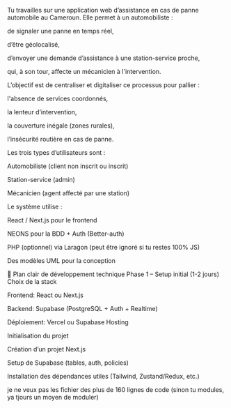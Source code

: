Tu travailles sur une application web d’assistance en cas de panne automobile au Cameroun. Elle permet à un automobiliste :

de signaler une panne en temps réel,

d’être géolocalisé,

d’envoyer une demande d’assistance à une station-service proche,

qui, à son tour, affecte un mécanicien à l'intervention.

L’objectif est de centraliser et digitaliser ce processus pour pallier :

l'absence de services coordonnés,

la lenteur d’intervention,

la couverture inégale (zones rurales),

l’insécurité routière en cas de panne.

Les trois types d’utilisateurs sont :

Automobiliste (client non inscrit ou inscrit)

Station-service (admin)

Mécanicien (agent affecté par une station)

Le système utilise :

React / Next.js pour le frontend

NEONS pour la BDD + Auth (Better-auth)

PHP (optionnel) via Laragon (peut être ignoré si tu restes 100% JS)

Des modèles UML pour la conception


🔧 Plan clair de développement technique
Phase 1 – Setup initial (1-2 jours)
Choix de la stack

Frontend: React ou Next.js

Backend: Supabase (PostgreSQL + Auth + Realtime)

Déploiement: Vercel ou Supabase Hosting

Initialisation du projet

Création d’un projet Next.js

Setup de Supabase (tables, auth, policies)

Installation des dépendances utiles (Tailwind, Zustand/Redux, etc.)



je ne veux pas les fichier des plus de 160 lignes de code (sinon tu modules, ya tjours un moyen de moduler)